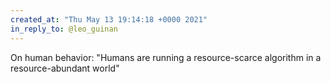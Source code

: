 ```yaml
---
created_at: "Thu May 13 19:14:18 +0000 2021"
in_reply_to: @leo_guinan
---
```


On human behavior: "Humans are running a resource-scarce algorithm in a resource-abundant world"